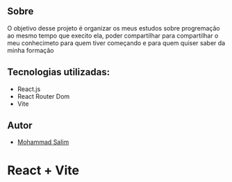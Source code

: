 
## Sobre
O objetivo desse projeto é organizar os meus estudos sobre progremação ao mesmo tempo que execito ela, poder compartilhar para compartilhar o meu conhecimeto para quem tiver começando e para quem quiser saber da minha formação

## Tecnologias utilizadas:
- React.js
- React Router Dom
- Vite

## Autor
- [Mohammad Salim](https://www.linkedin.com/in/mohammad-salim-197481320/?originalSubdomain=br)



# React + Vite